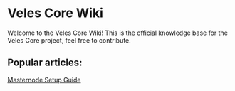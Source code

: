 # Veles Core Wiki
Welcome to the Veles Core Wiki! This is the official knowledge base for the Veles Core project, feel free to contribute.

## Popular articles:
[Masternode Setup Guide](https://wiki.veles.network/wiki:Masternode-Setup-Guide.en.html)